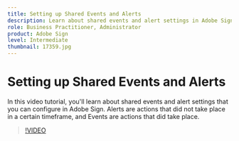 ```yaml
---
title: Setting up Shared Events and Alerts
description: Learn about shared events and alert settings in Adobe Sign
role: Business Practitioner, Administrator
product: Adobe Sign
level: Intermediate
thumbnail: 17359.jpg
---
```


# Setting up Shared Events and Alerts

In this video tutorial, you'll learn about shared events and alert settings that you can configure in Adobe Sign. Alerts are actions that did not take place in a certain timeframe, and Events are actions that did take place.

>[!VIDEO](https://video.tv.adobe.com/v/17359?hidetitle=true)